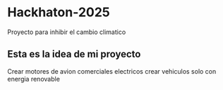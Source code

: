 # Hackhaton-2025
Proyecto para inhibir el cambio climatico

## Esta es la idea de mi proyecto 
Crear motores de avion comerciales electricos
crear vehiculos solo con energia renovable 



